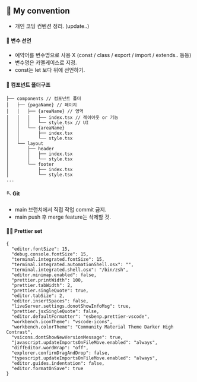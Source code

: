 ## 🤺 My convention

- 개인 코딩 컨벤션 정리. (update..)

#### 🥋 변수 선언
- 예약어를 변수명으로 사용 X (const / class / export / import / extends.. 등등)
- 변수명은 카멜케이스로 지정.
- const는 let 보다 위에 선언하기.

#### 📝 컴포넌트 폴더구조
```
├── components // 컴포넌트 폴더
│   ├── {pagaName} // 페이지
│   │   ├── {areaName} // 영역
│   │   │   ├── index.tsx // 레이아웃 or 기능
│   │   │   └── style.tsx // UI
│   │   └── {areaName}
│   │       ├── index.tsx 
│   │       └── style.tsx 
│   └── layout
│       ├── header
│       │   ├── index.tsx
│       │   └── style.tsx
│       └── footer
│           ├── index.tsx 
│           └── style.tsx 
...
```

#### 🪡 Git 
- main 브랜치에서 직접 작업 commit 금지.
- main push 후 merge feature는 삭제할 것.


#### 🤹‍♂️ Prettier set

```
{
  "editor.fontSize": 15,
  "debug.console.fontSize": 15,
  "terminal.integrated.fontSize": 15,
  "terminal.integrated.automationShell.osx": "",
  "terminal.integrated.shell.osx": "/bin/zsh",
  "editor.minimap.enabled": false,
  "prettier.printWidth": 100,
  "prettier.tabWidth": 2,
  "prettier.singleQuote": true,
  "editor.tabSize": 2,
  "editor.insertSpaces": false,
  "liveServer.settings.donotShowInfoMsg": true,
  "prettier.jsxSingleQuote": false,
  "editor.defaultFormatter": "esbenp.prettier-vscode",
  "workbench.iconTheme": "vscode-icons",
  "workbench.colorTheme": "Community Material Theme Darker High Contrast",
  "vsicons.dontShowNewVersionMessage": true,
  "javascript.updateImportsOnFileMove.enabled": "always",
  "diffEditor.wordWrap": "off",
  "explorer.confirmDragAndDrop": false,
  "typescript.updateImportsOnFileMove.enabled": "always",
  "editor.guides.indentation": false,
  "editor.formatOnSave": true
}
```
